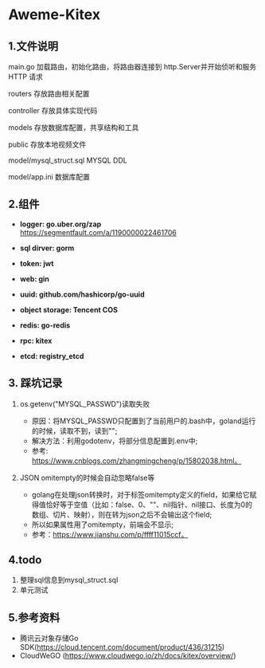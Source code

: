 # Aweme-Kitex
## 1.文件说明

main.go                     加载路由，初始化路由，将路由器连接到 http.Server并开始侦听和服务 HTTP 请求

routers                     存放路由相关配置

controller                  存放具体实现代码

models                      存放数据库配置，共享结构和工具

public                      存放本地视频文件


model/mysql_struct.sql      MYSQL DDL

model/app.ini               数据库配置

## 2.组件
   - __logger: go.uber.org/zap__
     https://segmentfault.com/a/1190000022461706


   - __sql dirver: gorm__


   - __token: jwt__


   - __web: gin__


   - __uuid: github.com/hashicorp/go-uuid__


   - __object storage: Tencent COS__


   - __redis: go-redis__


   - __rpc: kitex__
  

   - __etcd: registry_etcd__
## 3. 踩坑记录
1. os.getenv("MYSQL_PASSWD")读取失败 
   - 原因：将MYSQL_PASSWD只配置到了当前用户的.bash中，goland运行的时候，读取不到，读到"";
   - 解决方法：利用godotenv，将部分信息配置到.env中; 
   - 参考: https://www.cnblogs.com/zhangmingcheng/p/15802038.html。


2. JSON omitempty的时候会自动忽略false等 
   - golang在处理json转换时，对于标签omitempty定义的field，如果给它赋得值恰好等于空值（比如：false、0、""、nil指针、nil接口、长度为0的数组、切片、映射），则在转为json之后不会输出这个field;
   - 所以如果属性用了omitempty，前端会不显示;
   - 参考：https://www.jianshu.com/p/ffff11015ccf。
## 4.todo
1. 整理sql信息到mysql_struct.sql
2. 单元测试

## 5.参考资料
   - 腾讯云对象存储Go SDK(https://cloud.tencent.com/document/product/436/31215)
   - CloudWeGO (https://www.cloudwego.io/zh/docs/kitex/overview/)